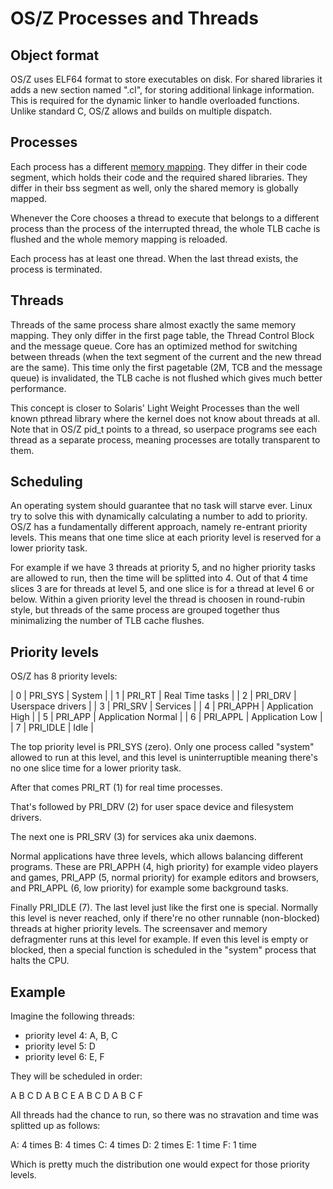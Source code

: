 OS/Z Processes and Threads
==========================

Object format
-------------

OS/Z uses ELF64 format to store executables on disk. For shared libraries it adds a new section named ".cl",
for storing additional linkage information. This is required for the dynamic linker to handle overloaded
functions. Unlike standard C, OS/Z allows and builds on multiple dispatch.

Processes
---------

Each process has a different [memory mapping](https://github.com/bztsrc/osz/tree/master/docs/memory.md).
They differ in their code segment, which holds their code and the required shared libraries. They differ in their bss segment
as well, only the shared memory is globally mapped.

Whenever the Core chooses a thread to execute that belongs to a different process than the process of the
interrupted thread, the whole TLB cache is flushed and the whole memory mapping is reloaded.

Each process has at least one thread. When the last thread exists, the process is terminated.

Threads
-------

Threads of the same process share almost exactly the same memory mapping. They only differ in the first
page table, the Thread Control Block and the message queue. Core has an optimized method for switching between
threads (when the text segment of the current and the new thread are the same). This time only the first
pagetable (2M, TCB and the message queue) is invalidated, the TLB cache is not flushed which gives much better
performance.

This concept is closer to Solaris' Light Weight Processes than the well known pthread library where the
kernel does not know about threads at all. Note that in OS/Z pid_t points to a thread, so userpace programs
see each thread as a separate process, meaning processes are totally transparent to them.

Scheduling
----------

An operating system should guarantee that no task will starve ever. Linux try to solve this with dynamically
calculating a number to add to priority. OS/Z has a fundamentally different approach, namely re-entrant priority
levels. This means that one time slice at each priority level is reserved for a lower priority task.

For example if we have 3 threads at priority 5, and no higher priority tasks are allowed to run, then the
time will be splitted into 4. Out of that 4 time slices 3 are for threads at level 5, and one slice
is for a thread at level 6 or below. Within a given priority level the thread is choosen in round-rubin
style, but threads of the same process are grouped together thus minimalizing the number of TLB cache flushes.

Priority levels
---------------

OS/Z has 8 priority levels:

| 0 | PRI_SYS | System |
| 1 | PRI_RT | Real Time tasks |
| 2 | PRI_DRV | Userspace drivers |
| 3 | PRI_SRV | Services |
| 4 | PRI_APPH | Application High |
| 5 | PRI_APP | Application Normal |
| 6 | PRI_APPL | Application Low |
| 7 | PRI_IDLE | Idle |

The top priority level is PRI_SYS (zero). Only one process called "system" allowed to run at this level, and
this level is uninterruptible meaning there's no one slice time for a lower priority task.

After that comes PRI_RT (1) for real time processes.

That's followed by PRI_DRV (2) for user space device and filesystem drivers.

The next one is PRI_SRV (3) for services aka unix daemons.

Normal applications have three levels, which allows balancing different programs. These are PRI_APPH (4, high priority)
for example video players and games, PRI_APP (5, normal priority) for example editors and browsers, and PRI_APPL
(6, low priority) for example some background tasks.

Finally PRI_IDLE (7). The last level just like the first one is special. Normally this level is never reached, only
if there're no other runnable (non-blocked) threads at higher priority levels. The screensaver and memory defragmenter
runs at this level for example. If even this level is empty or blocked, then a special function is scheduled in the
"system" process that halts the CPU.

Example
-------

Imagine the following threads:

 - priority level 4: A, B, C
 - priority level 5: D
 - priority level 6: E, F

They will be scheduled in order:

 A B C D A B C E A B C D A B C F

All threads had the chance to run, so there was no stravation and time was splitted up as follows:

 A: 4 times
 B: 4 times
 C: 4 times
 D: 2 times
 E: 1 time
 F: 1 time
 
Which is pretty much the distribution one would expect for those priority levels.
